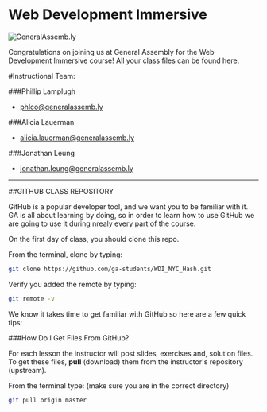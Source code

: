 Web Development Immersive
============================

![](https://github.com/generalassembly/ga-ruby-on-rails-for-devs/raw/master/images/ga.png "GeneralAssemb.ly")

Congratulations on joining us at General Assembly for the Web Development Immersive course! All your class files can be found here.



#Instructional Team:



###Phillip Lamplugh
* <phlco@generalassemb.ly>


###Alicia Lauerman
* <alicia.lauerman@generalassemb.ly>


###Jonathan Leung
* <jonathan.leung@generalassemb.ly>


---

##GITHUB CLASS REPOSITORY

GitHub is a popular developer tool, and we want you to be familiar with it. GA is all about learning by doing, so in order to learn how to use GitHub we are going to use it during nrealy every part of the course.

On the first day of class, you should clone this repo.

From the terminal, clone by typing:

```bash
git clone https://github.com/ga-students/WDI_NYC_Hash.git
```

Verify you added the remote by typing:

```bash
git remote -v
```

We know it takes time to get familiar with GitHub so here are a few quick tips:

###How Do I Get Files From GitHub?

For each lesson the instructor will post slides, exercises and, solution files. To get these files, __pull__ (download) them from the instructor's repository (upstream).

From the terminal type:
(make sure you are in the correct directory)

```bash
git pull origin master
```
